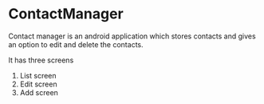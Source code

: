 ContactManager
==============

Contact manager is an android application which stores contacts 
and gives an option to edit and delete the contacts.

It has three screens
1) List screen
2) Edit screen
3) Add screen

